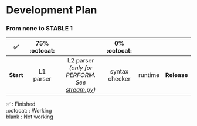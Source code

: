 # Development Plan

### From none to **STABLE 1**

|✅|75% :octocat:||0% :octocat:|||
|:-:|:-:|:-:|:-:|:-:|:-:|
|**Start**|L1 parser|L2 parser *(only for PERFORM. See [stream.py](./src/stream/parser/stream.py))*|syntax checker|runtime|**Release**|

✅ : Finished  
:octocat: : Working  
blank : Not working  
